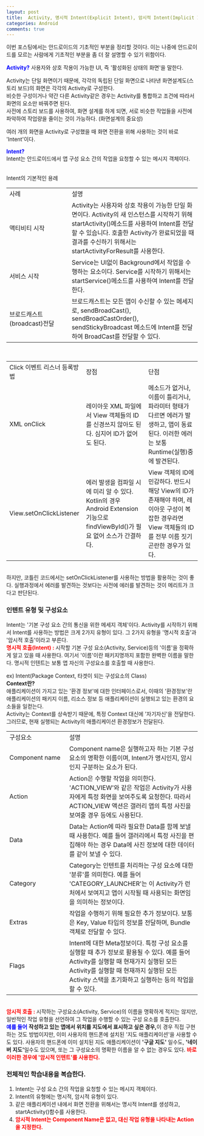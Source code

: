```yaml
---
layout: post
title:  Activity, 명시적 Intent(Explicit Intent), 암시적 Intent(Implicit Intent) 
categories: Android
comments: true
---
```


이번 포스팅에서는 안드로이드의 기초적인 부분을 정리할 것이다. 이는 나중에 안드로이드를 모르는 사람에게 기초적인 부분을 좀 더 잘 설명할 수 있기 위함이다.<br>

<strong><font color="Blue">Activity?</font></strong>
사용자와 상호 작용이 가능한 UI, 즉 '활성화된 상태의 화면'을 말한다.<br>

Activity는 단일 화면이기 때문에, 각각의 독립된 단일 화면으로 나타낸 화면설계도(스토리 보드)의 화면은 각각의 Activity로 구성한다.<br>
비슷한 구성이거나 약간 다른 Activity같은 경우는 Activity를 통합하고 조건에 따라서 화면의 요소만 바꿔주면 된다.<br>
사전에 스토리 보드를 사용하여, 화면 설계를 하게 되면, 서로 비슷한 작업들을 사전에 파악하여 작업량을 줄이는 것이 가능하다. (화면설계의 중요성)<br>

여러 개의 화면을 Activity로 구성했을 때 화면 전환을 위해 사용하는 것이 바로 'Intent'이다.<br>

<strong><font color="Blue">Intent?</font></strong><br>
Intent는 안드로이드에서 앱 구성 요소 간의 작업을 요청할 수 있는 메시지 객체이다. <br>

<br>Intent의 기본적인 용례<br>
<table>
  <tr>
    <td width="300">사례</td>
    <td width="700">설명</td>
  </tr>
  <tr>
    <td>액티비티 시작</td>
    <td>Activity는 사용자와 상호 작용이 가능한 단일 화면이다. Activity의 새 인스턴스를 시작하기 위해 startActivity()메소드를 사용하여 Intent를 전달할 수 있습니다. 호출한 Activity가 완료되었을 때 결과를 수신하기 위해서는 startActivityForResult를 사용한다.</td>
  </tr>
  <tr>
    <td>서비스 시작</td>
    <td>Service는 UI없이 Background에서 작업을 수행하는 요소이다. Service를 시작하기 위해서는 startService()메소드를 사용하여 Intent를 전달한다. </td>
  </tr>
  <tr>
    <td>브로드캐스트(broadcast)전달</td>
    <td>브로드캐스트는 모든 앱이 수신할 수 있는 메세지로, sendBroadCast(), sendBroadCastOrder(), sendStickyBroadcast 메소드에 Intent를 전달하여 BroadCast를 전달할 수 있다.</td>
  </tr>
</table>
<br>
<table>
  <tr>
    <td width="200">Click 이벤트 리스너 등록방법</td>
    <td width="400">장점</td>
    <td width="400">단점</td>
  </tr>
  <tr>
    <td>XML onClick</td>
    <td>레이아웃 XML 파일에서 View 객체들의 ID를 신경쓰지 않아도 된다. 심지어 ID가 없어도 된다.</td>
    <td>메소드가 없거나, 이름이 틀리거나, 파라미터 형태가 다르면 에러가 발생하고, 앱이 동료된다. 이러한 에러는 보통 Runtime(실행)중에 발견된다.</td>
  </tr>
  <tr>
    <td>View.setOnClickListener</td>
    <td>에러 발생을 컴파일 시에 미리 알 수 있다. Kotlin의 경우 Android Extension 기능으로 findViewById()가 필요 없어 소스가 간결하다.</td>
    <td>View 객체의 ID에 민감하다. 반드시 해당 View의 ID가 존재해야 하며, 레이아웃 구성이 복잡한 경우라면 View 객체들의 ID를 전부 이름 짓기 곤란한 경우가 있다.</td>
  </tr>
</table>
<br>
하지만, 코틀린 코드에서는 setOnClickListener를 사용하는 방법을 활용하는 것이 좋다. 실행과정에서 에러를 발견하는 것보다는 사전에 에러를 발견하는 것이 메리트가 크다고 판단된다.<br>

### 인텐트 유형 및 구성요소 <br>
Intent는 '기본 구성 요소 간의 통신을 위한 메세지 객체'이다. Activity를 시작하기 위해서 Intent를 사용하는 방법은 크게 2가지 유형이 있다. 그 2가지 유형을 '명시적 호출'과 '암시적 호출'이라고 부른다.<br>
<strong><font color="Red">명시적 호출(Intent) : </font></strong>시작할 기본 구성 요소(Activity, Service)등의 '이름'을 정확하게 알고 있을 때 사용한다. 여기서 '이름'이란 패키지명까지 포함한 완벽한 이름을 말한다. 명시적 인텐트는 보통 앱 자신의 구성요소를 호출할 때 사용한다. <br>

ex) Intent(Package Context, 타겟이 되는 구성요소의 Class)<br>
<strong>Context란?</strong><br>
애플리케이션이 가지고 있는 '환경 정보'에 대한 인터페이스로서, 이때의 '환경정보'란 애플리케이션의 패키지 이름, 리소스 정보 등 애플리케이션이 실행되고 있는 환경의 요소들을 일컫는다. <br>
Activity는 Context를 상속받기 때문에, 특정 Context 대신에 '자기자신'을 전달한다. 그러므로, 현재 실행되는 Activity의 애플리케이션 환경정보가 전달된다.<br>
<table>
  <tr>
    <td width="300">구성요소</td>
    <td width="700">설명</td>
  </tr>
  <tr>
    <td>Component name</td>
    <td>Component name은 실행하고자 하는 기본 구성요소의 명확한 이름이며, Intent가 명시인지, 암시인지 구분하는 요소가 된다.</td>
  </tr>
  <tr>
    <td>Action</td>
    <td>
      Action은 수행할 작업을 의미한다. <br>
      'ACTION_VIEW'와 같은 작업은 Activity가 사용자에게 특정 화면을 보여주도록 요청한다. 따라서 ACTION_VIEW 액션은 갤러리 앱의 특정 사진을 보여줄 경우 등에도 사용된다.
    </td>
  </tr>
  <tr>
    <td>Data</td>
    <td>Data는 Action에 따라 필요한 Data를 함께 보낼 때 사용한다. 예를 들어 갤러리에서 특정 사진을 편집해야 하는 경우 Data에 사진 정보에 대한 데이터를 같이 보낼 수 있다.</td>
  </tr>
  <tr>
    <td>Category</td>
    <td>Category는 인텐트를 처리하는 구성 요소에 대한 '분류'를 의미한다. 예를 들어 'CATEGORY_LAUNCHER'는 이 Activity가 런처에서 보여지고 앱이 시작될 때 사용되는 화면임을 의미하는 정보이다.</td>
  </tr>
  <tr>
    <td>Extras</td>
    <td>작업을 수행하기 위해 필요한 추가 정보이다. 보통은 Key, Value 타입의 정보를 전달하며, Bundle 객체로 전달할 수 있다.</td>
  </tr>
  <tr>
    <td>Flags</td>
    <td>Intent에 대한 Meta정보이다. 특정 구성 요소를 실행할 때 추가 정보로 활용될 수 있다. 예를 들어 Activity를 실행할 때 현재가지 실행된 모든  Activity를 실행할 때 현재까지 실행된 모든 Activity 스택을 초기화하고 실행하는 등의 작업을 할 수 있다.</td>
  </tr>
</table>
<br>
<strong><font color="Red">암시적 호출 : </font></strong>시작하는 구성요소(Activity, Service)의 이름을 명확하게 적지는 않지만, 일반적인 작업 유형을 선언하여 그 작업을 수행할 수 있는 구성 요소를 호출한다.<br>
<strong><font color="Blue">예를 들어</font></strong> <strong>작성하고 있는 앱에서 위치를 지도에서 표시하고 싶은 경우,</strong>이 경우 직접 구현하는 것도 방법이지만, 이미 사용자의 핸드폰에 설치된 '지도 애플리케이션'을 사용할 수도 있다. 사용자의 핸드폰에 이미 설치된 지도 애플리케이션이 <strong>'구글 지도'</strong> 일수도, <strong>'네이버 지도'</strong>일수도 있으며, 또는 그 구성요소의 명확한 이름을 알 수 없는 경우도 있다. <strong><font color="Red">바로 이러한 경우에 '암시적 인텐트'를 사용한다.</font></strong><br>

### 전체적인 학습내용을 복습한다.<br>
1. Intent는 구성 요소 간의 작업을 요청할 수 있는 메시지 객체이다.<br>
2. Intent의 유형에는 명시적, 암시적 유형이 있다.<br>
3. 같은 애플리케이션 내에서 화면 전환을 위해서는 명시적 Intent를 생성하고, startActivity()함수를 사용한다.<br>
4. <strong><font color="Red">암시적 Intent는 Component Name은 없고, 대신 작업 유형을 나타내는 Action을 지정한다.</font></strong><br>
